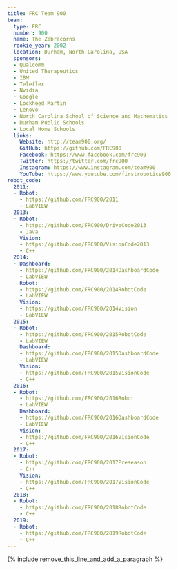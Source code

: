 ```yaml
---
title: FRC Team 900
team:
  type: FRC
  number: 900
  name: The Zebracorns
  rookie_year: 2002
  location: Durham, North Carolina, USA
  sponsors:
  - Qualcomm
  - United Therapeutics
  - IBM
  - Teleflex
  - Nvidia
  - Google
  - Lockheed Martin
  - Lenovo
  - North Carolina School of Science and Mathematics
  - Durham Public Schools
  - Local Home Schools
  links:
    Website: http://team900.org/
    GitHub: https://github.com/FRC900
    Facebook: https://www.facebook.com/frc900
    Twitter: https://twitter.com/frc900
    Instagram: https://www.instagram.com/team900
    YouTube: https://www.youtube.com/firstrobotics900
robot_code:
  2011:
  - Robot:
    - https://github.com/FRC900/2011
    - LabVIEW
  2013:
  - Robot:
    - https://github.com/FRC900/DriveCode2013
    - Java
    Vision:
    - https://github.com/FRC900/VisionCode2013
    - C++
  2014:
  - Dashboard:
    - https://github.com/FRC900/2014DashboardCode
    - LabVIEW
    Robot:
    - https://github.com/FRC900/2014RobotCode
    - LabVIEW
    Vision:
    - https://github.com/FRC900/2014Vision
    - LabVIEW
  2015:
  - Robot:
    - https://github.com/FRC900/2015RobotCode
    - LabVIEW
    Dashboard:
    - https://github.com/FRC900/2015DashboardCode
    - LabVIEW
    Vision:
    - https://github.com/FRC900/2015VisionCode
    - C++
  2016:
  - Robot:
    - https://github.com/FRC900/2016Robot
    - LabVIEW
    Dashboard:
    - https://github.com/FRC900/2016DashboardCode
    - LabVIEW
    Vision:
    - https://github.com/FRC900/2016VisionCode
    - C++
  2017:
  - Robot:
    - https://github.com/FRC900/2017Preseason
    - C++
    Vision:
    - https://github.com/FRC900/2017VisionCode
    - C++
  2018:
  - Robot:
    - https://github.com/FRC900/2018RobotCode
    - C++
  2019: 
  - Robot: 
    - https://github.com/FRC900/2019RobotCode
    - C++
---
```


{% include remove_this_line_and_add_a_paragraph %}

